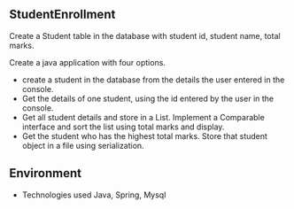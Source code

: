 ## StudentEnrollment

Create a Student table in the database with student id, student name, total marks. 

Create a java application with four options.
 - create a student in the database from the details the user entered in the console. 
 - Get the details of one student, using the id entered by the user in the console.  
 - Get all student details and store in a List. Implement a Comparable interface and sort the list using total marks and display.
 - Get the student who has the highest total marks. Store that student object in a file using serialization.

## Environment
 - Technologies used Java, Spring, Mysql



